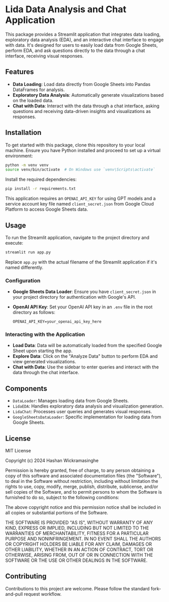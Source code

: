 
# Lida Data Analysis and Chat Application

This package provides a Streamlit application that integrates data loading, exploratory data analysis (EDA), and an interactive chat interface to engage with data. It's designed for users to easily load data from Google Sheets, perform EDA, and ask questions directly to the data through a chat interface, receiving visual responses.

## Features

- **Data Loading**: Load data directly from Google Sheets into Pandas DataFrames for analysis.
- **Exploratory Data Analysis**: Automatically generate visualizations based on the loaded data.
- **Chat with Data**: Interact with the data through a chat interface, asking questions and receiving data-driven insights and visualizations as responses.

## Installation

To get started with this package, clone this repository to your local machine. Ensure you have Python installed and proceed to set up a virtual environment:

```bash
python -m venv venv
source venv/bin/activate  # On Windows use `venv\Scripts\activate`
```

Install the required dependencies:

```bash
pip install -r requirements.txt
```

This application requires an `OPENAI_API_KEY` for using GPT models and a service account key file named `client_secret.json` from Google Cloud Platform to access Google Sheets data.

## Usage

To run the Streamlit application, navigate to the project directory and execute:

```bash
streamlit run app.py
```

Replace `app.py` with the actual filename of the Streamlit application if it's named differently.

### Configuration

- **Google Sheets Data Loader**: Ensure you have `client_secret.json` in your project directory for authentication with Google's API.
- **OpenAI API Key**: Set your OpenAI API key in an `.env` file in the root directory as follows:

  ```env
  OPENAI_API_KEY=your_openai_api_key_here
  ```

### Interacting with the Application

- **Load Data**: Data will be automatically loaded from the specified Google Sheet upon starting the app.
- **Explore Data**: Click on the "Analyze Data" button to perform EDA and view generated visualizations.
- **Chat with Data**: Use the sidebar to enter queries and interact with the data through the chat interface.

## Components

- `DataLoader`: Manages loading data from Google Sheets.
- `LidaEDA`: Handles exploratory data analysis and visualization generation.
- `LidaChat`: Processes user queries and generates visual responses.
- `GoogleSheetsDataLoader`: Specific implementation for loading data from Google Sheets.

## License

MIT License

Copyright (c) 2024 Hashan Wickramasinghe

Permission is hereby granted, free of charge, to any person obtaining a copy
of this software and associated documentation files (the "Software"), to deal
in the Software without restriction, including without limitation the rights
to use, copy, modify, merge, publish, distribute, sublicense, and/or sell
copies of the Software, and to permit persons to whom the Software is
furnished to do so, subject to the following conditions:

The above copyright notice and this permission notice shall be included in all
copies or substantial portions of the Software.

THE SOFTWARE IS PROVIDED "AS IS", WITHOUT WARRANTY OF ANY KIND, EXPRESS OR
IMPLIED, INCLUDING BUT NOT LIMITED TO THE WARRANTIES OF MERCHANTABILITY,
FITNESS FOR A PARTICULAR PURPOSE AND NONINFRINGEMENT. IN NO EVENT SHALL THE
AUTHORS OR COPYRIGHT HOLDERS BE LIABLE FOR ANY CLAIM, DAMAGES OR OTHER
LIABILITY, WHETHER IN AN ACTION OF CONTRACT, TORT OR OTHERWISE, ARISING FROM,
OUT OF OR IN CONNECTION WITH THE SOFTWARE OR THE USE OR OTHER DEALINGS IN THE
SOFTWARE.

## Contributing

Contributions to this project are welcome. Please follow the standard fork-and-pull request workflow.


